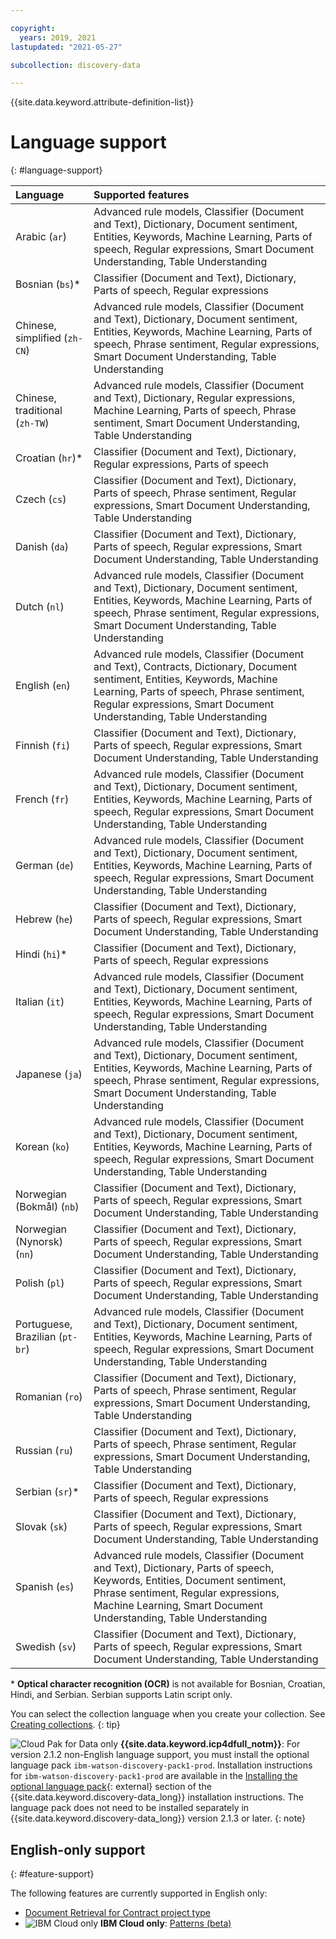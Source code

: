 ```yaml
---

copyright:
  years: 2019, 2021
lastupdated: "2021-05-27"

subcollection: discovery-data

---
```


{{site.data.keyword.attribute-definition-list}}

# Language support
{: #language-support}

| Language | Supported features|
|:---|:---|
| Arabic (`ar`) | Advanced rule models, Classifier (Document and Text), Dictionary, Document sentiment, Entities, Keywords, Machine Learning, Parts of speech, Regular expressions, Smart Document Understanding, Table Understanding |
| Bosnian (`bs`)\* | Classifier (Document and Text), Dictionary, Parts of speech, Regular expressions |
| Chinese, simplified (`zh-CN`) | Advanced rule models, Classifier (Document and Text), Dictionary, Document sentiment, Entities, Keywords, Machine Learning, Parts of speech, Phrase sentiment, Regular expressions, Smart Document Understanding, Table Understanding|
| Chinese, traditional</br> (`zh-TW`) | Advanced rule models, Classifier (Document and Text), Dictionary, Regular expressions, Machine Learning, Parts of speech, Phrase sentiment, Smart Document Understanding, Table Understanding |
| Croatian (`hr`)\* | Classifier (Document and Text), Dictionary, Regular expressions, Parts of speech |
| Czech (`cs`) | Classifier (Document and Text), Dictionary, Parts of speech, Phrase sentiment, Regular expressions, Smart Document Understanding, Table Understanding  |
| Danish (`da`) | Classifier (Document and Text), Dictionary, Parts of speech, Regular expressions, Smart Document Understanding, Table Understanding |
| Dutch (`nl`) | Advanced rule models, Classifier (Document and Text), Dictionary, Document sentiment, Entities, Keywords, Machine Learning, Parts of speech, Phrase sentiment, Regular expressions, Smart Document Understanding, Table Understanding |
| English (`en`) | Advanced rule models, Classifier (Document and Text), Contracts, Dictionary, Document sentiment, Entities, Keywords, Machine Learning, Parts of speech, Phrase sentiment, Regular expressions, Smart Document Understanding, Table Understanding |
| Finnish (`fi`) | Classifier (Document and Text), Dictionary, Parts of speech, Regular expressions, Smart Document Understanding, Table Understanding |
| French (`fr`) | Advanced rule models, Classifier (Document and Text), Dictionary, Document sentiment, Entities, Keywords, Machine Learning, Parts of speech, Regular expressions, Smart Document Understanding, Table Understanding |
| German (`de`) | Advanced rule models, Classifier (Document and Text), Dictionary, Document sentiment, Entities, Keywords, Machine Learning, Parts of speech, Regular expressions, Smart Document Understanding, Table Understanding |
| Hebrew (`he`) | Classifier (Document and Text), Dictionary, Parts of speech, Regular expressions, Smart Document Understanding, Table Understanding |
| Hindi (`hi`)\* | Classifier (Document and Text), Dictionary, Parts of speech, Regular expressions |
| Italian (`it`) | Advanced rule models, Classifier (Document and Text), Dictionary, Document sentiment, Entities, Keywords, Machine Learning, Parts of speech, Regular expressions, Smart Document Understanding, Table Understanding |
| Japanese (`ja`) | Advanced rule models, Classifier (Document and Text), Dictionary, Document sentiment, Entities, Keywords, Machine Learning, Parts of speech, Phrase sentiment, Regular expressions, Smart Document Understanding, Table Understanding |
| Korean (`ko`) | Advanced rule models, Classifier (Document and Text), Dictionary, Document sentiment, Entities, Keywords, Machine Learning, Parts of speech, Regular expressions, Smart Document Understanding, Table Understanding |
| Norwegian (Bokma&#778;l) (`nb`) | Classifier (Document and Text), Dictionary, Parts of speech, Regular expressions, Smart Document Understanding, Table Understanding |
| Norwegian (Nynorsk) (`nn`) | Classifier (Document and Text), Dictionary, Parts of speech, Regular expressions, Smart Document Understanding, Table Understanding |
| Polish (`pl`) | Classifier (Document and Text), Dictionary, Parts of speech, Regular expressions, Smart Document Understanding, Table Understanding |
| Portuguese, Brazilian (`pt-br`) | Advanced rule models, Classifier (Document and Text), Dictionary, Document sentiment, Entities, Keywords, Machine Learning, Parts of speech, Regular expressions, Smart Document Understanding, Table Understanding |
| Romanian (`ro`) | Classifier (Document and Text), Dictionary, Parts of speech, Phrase sentiment, Regular expressions, Smart Document Understanding, Table Understanding  |
| Russian (`ru`) | Classifier (Document and Text), Dictionary, Parts of speech, Phrase sentiment, Regular expressions, Smart Document Understanding, Table Understanding |
| Serbian (`sr`)\* | Classifier (Document and Text), Dictionary, Parts of speech, Regular expressions|
| Slovak (`sk`) | Classifier (Document and Text), Dictionary, Parts of speech, Regular expressions, Smart Document Understanding, Table Understanding |
| Spanish (`es`) | Advanced rule models, Classifier (Document and Text), Dictionary, Parts of speech, Keywords, Entities, Document sentiment, Phrase sentiment, Regular expressions, Machine Learning, Smart Document Understanding, Table Understanding  |
| Swedish (`sv`) | Classifier (Document and Text), Dictionary, Parts of speech, Regular expressions, Smart Document Understanding, Table Understanding |


\* **Optical character recognition (OCR)** is not available for Bosnian, Croatian, Hindi, and Serbian. Serbian supports Latin script only.

You can select the collection language when you create your collection. See [Creating collections](/docs/discovery-data?topic=discovery-data-collections).
{: tip}

 ![Cloud Pak for Data only](images/desktop.png) **{{site.data.keyword.icp4dfull_notm}}**: For version 2.1.2 non-English language support, you must install the optional language pack `ibm-watson-discovery-pack1-prod`. Installation instructions for `ibm-watson-discovery-pack1-prod` are available in the [Installing the optional language pack](https://www.ibm.com/support/knowledgecenter/SSQNUZ_2.5.0/cpd/svc/watson/discovery-install.html){: external} section of the {{site.data.keyword.discovery-data_long}} installation instructions. The language pack does not need to be installed separately in {{site.data.keyword.discovery-data_long}} version 2.1.3 or later.
{: note}

## English-only support
{: #feature-support}

The following features are currently supported in English only:

-  [Document Retrieval for Contract project type](/docs/discovery-data?topic=discovery-data-projects#doc-retrieval-contracts)
-  ![IBM Cloud only](images/ibm-cloud.png) **IBM Cloud only**: [Patterns (beta)](/docs/discovery-data?topic=discovery-data-domain#patterns)